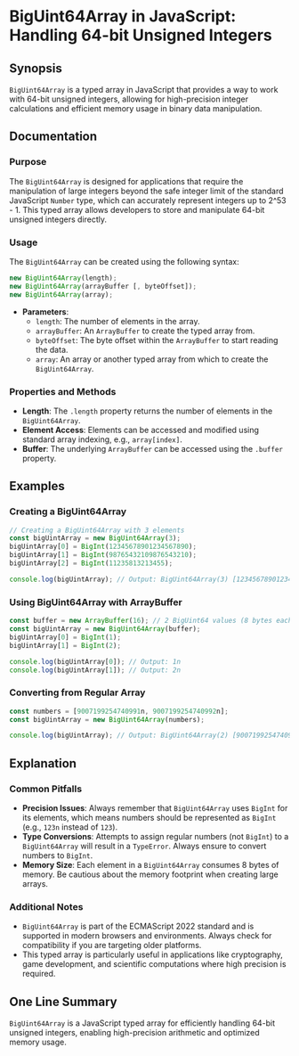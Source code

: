 <!--
Meta Description: # BigUint64Array in JavaScript: Handling 64-bit Unsigned Integers ## Synopsis `BigUint64Array` is a typed array in JavaScript that provides a way to w...
Meta Keywords: biguint64array, array, biguintarray, bigint, javascript
-->

# BigUint64Array in JavaScript: Handling 64-bit Unsigned Integers

## Synopsis
`BigUint64Array` is a typed array in JavaScript that provides a way to work with 64-bit unsigned integers, allowing for high-precision integer calculations and efficient memory usage in binary data manipulation.

## Documentation
### Purpose
The `BigUint64Array` is designed for applications that require the manipulation of large integers beyond the safe integer limit of the standard JavaScript `Number` type, which can accurately represent integers up to 2^53 - 1. This typed array allows developers to store and manipulate 64-bit unsigned integers directly.

### Usage
The `BigUint64Array` can be created using the following syntax:

```javascript
new BigUint64Array(length);
new BigUint64Array(arrayBuffer [, byteOffset]);
new BigUint64Array(array);
```

- **Parameters**:
  - `length`: The number of elements in the array.
  - `arrayBuffer`: An `ArrayBuffer` to create the typed array from.
  - `byteOffset`: The byte offset within the `ArrayBuffer` to start reading the data.
  - `array`: An array or another typed array from which to create the `BigUint64Array`.

### Properties and Methods
- **Length**: The `.length` property returns the number of elements in the `BigUint64Array`.
- **Element Access**: Elements can be accessed and modified using standard array indexing, e.g., `array[index]`.
- **Buffer**: The underlying `ArrayBuffer` can be accessed using the `.buffer` property.

## Examples
### Creating a BigUint64Array
```javascript
// Creating a BigUint64Array with 3 elements
const bigUintArray = new BigUint64Array(3);
bigUintArray[0] = BigInt(12345678901234567890);
bigUintArray[1] = BigInt(98765432109876543210);
bigUintArray[2] = BigInt(11235813213455);

console.log(bigUintArray); // Output: BigUint64Array(3) [12345678901234567890n, 98765432109876543210n, 11235813213455n]
```

### Using BigUint64Array with ArrayBuffer
```javascript
const buffer = new ArrayBuffer(16); // 2 BigUint64 values (8 bytes each)
const bigUintArray = new BigUint64Array(buffer);
bigUintArray[0] = BigInt(1);
bigUintArray[1] = BigInt(2);

console.log(bigUintArray[0]); // Output: 1n
console.log(bigUintArray[1]); // Output: 2n
```

### Converting from Regular Array
```javascript
const numbers = [9007199254740991n, 9007199254740992n];
const bigUintArray = new BigUint64Array(numbers);

console.log(bigUintArray); // Output: BigUint64Array(2) [9007199254740991n, 9007199254740992n]
```

## Explanation
### Common Pitfalls
- **Precision Issues**: Always remember that `BigUint64Array` uses `BigInt` for its elements, which means numbers should be represented as `BigInt` (e.g., `123n` instead of `123`).
- **Type Conversions**: Attempts to assign regular numbers (not `BigInt`) to a `BigUint64Array` will result in a `TypeError`. Always ensure to convert numbers to `BigInt`.
- **Memory Size**: Each element in a `BigUint64Array` consumes 8 bytes of memory. Be cautious about the memory footprint when creating large arrays.

### Additional Notes
- `BigUint64Array` is part of the ECMAScript 2022 standard and is supported in modern browsers and environments. Always check for compatibility if you are targeting older platforms.
- This typed array is particularly useful in applications like cryptography, game development, and scientific computations where high precision is required.

## One Line Summary
`BigUint64Array` is a JavaScript typed array for efficiently handling 64-bit unsigned integers, enabling high-precision arithmetic and optimized memory usage.